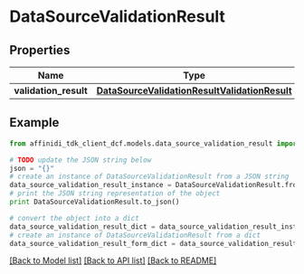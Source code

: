 # DataSourceValidationResult

## Properties

| Name                  | Type                                                                                            | Description | Notes      |
| --------------------- | ----------------------------------------------------------------------------------------------- | ----------- | ---------- |
| **validation_result** | [**DataSourceValidationResultValidationResult**](DataSourceValidationResultValidationResult.md) |             | [optional] |

## Example

```python
from affinidi_tdk_client_dcf.models.data_source_validation_result import DataSourceValidationResult

# TODO update the JSON string below
json = "{}"
# create an instance of DataSourceValidationResult from a JSON string
data_source_validation_result_instance = DataSourceValidationResult.from_json(json)
# print the JSON string representation of the object
print DataSourceValidationResult.to_json()

# convert the object into a dict
data_source_validation_result_dict = data_source_validation_result_instance.to_dict()
# create an instance of DataSourceValidationResult from a dict
data_source_validation_result_form_dict = data_source_validation_result.from_dict(data_source_validation_result_dict)
```

[[Back to Model list]](../README.md#documentation-for-models) [[Back to API list]](../README.md#documentation-for-api-endpoints) [[Back to README]](../README.md)
